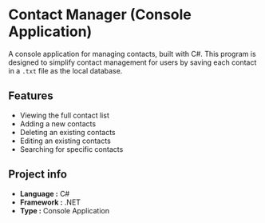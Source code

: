 # Contact Manager (Console Application)

A console application for managing contacts, built with C#. This program is designed to simplify contact management for users by saving each contact in a `.txt` file  as the local database.

## Features

- Viewing the full contact list
- Adding a new contacts
- Deleting an existing contacts
- Editing an existing contacts
- Searching for specific contacts

## Project info

- **Language :** C#
- **Framework :** .NET
- **Type :** Console Application
